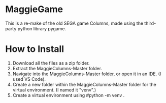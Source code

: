# MaggieGame

This is a re-make of the old SEGA game Columns, made using the third-party python library pygame.

# How to Install

1. Download all the files as a zip folder.
2. Extract the MaggieColumns-Master folder.
3. Navigate into the MaggieColumns-Master folder, or open it in an IDE. (I used VS Code).
4. Create a new folder within the MaggieColumns-Master folder for the virtual environment. (I named it "venv".)
5. Create a virtual environment using #python -m venv .
